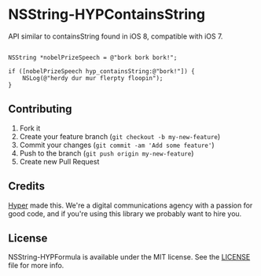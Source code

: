 # NSString-HYPContainsString

API similar to containsString found in iOS 8, compatible with iOS 7.

``` objc

NSString *nobelPrizeSpeech = @"bork bork bork!";

if ([nobelPrizeSpeech hyp_containsString:@"bork!"]) {
    NSLog(@"herdy dur mur flerpty floopin");
}

```

## Contributing

1. Fork it
2. Create your feature branch (`git checkout -b my-new-feature`)
3. Commit your changes (`git commit -am 'Add some feature'`)
4. Push to the branch (`git push origin my-new-feature`)
5. Create new Pull Request

## Credits

[Hyper](http://hyper.no) made this. We're a digital communications agency with a passion for good code,
and if you're using this library we probably want to hire you.

## License

NSString-HYPFormula is available under the MIT license. See the [LICENSE](https://raw.githubusercontent.com/hyperoslo/NSString-HYPContainsString/master/LICENSE.md) file for more info.
